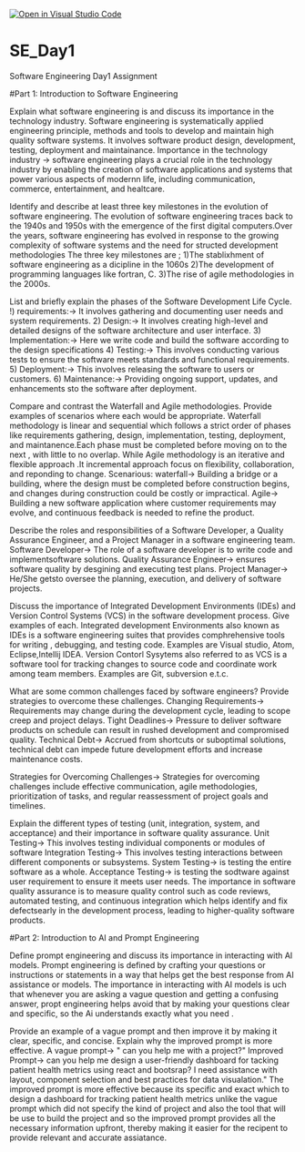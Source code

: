 [![Open in Visual Studio Code](https://classroom.github.com/assets/open-in-vscode-2e0aaae1b6195c2367325f4f02e2d04e9abb55f0b24a779b69b11b9e10269abc.svg)](https://classroom.github.com/online_ide?assignment_repo_id=15537784&assignment_repo_type=AssignmentRepo)
# SE_Day1
Software Engineering Day1 Assignment

#Part 1: Introduction to Software Engineering

Explain what software engineering is and discuss its importance in the technology industry.
Software engineering is systematically applied engineering principle, methods and tools to develop and maintain high quality software systems. It involves software product design, development, testing, deployment and maintainance.
Importance in the technology industry -> software engineering plays a crucial role in the technology industry by enabling the creation of software applications and systems that power various aspects of modernn life, including communication, commerce, entertainment, and healtcare.

Identify and describe at least three key milestones in the evolution of software engineering.
The evolution of software engineering traces back to the 1940s and 1950s with the emergence of the first digital computers.Over the years, software engineering has evolved in response to the growing complexity of software systems and the need for structed development methodologies
The three key milestones are ;
1)The stablixhment of software engineering as a dicipline in the 1060s
2)The development of programming languages like fortran, C.
3)The rise of agile methodologies in the 2000s.

List and briefly explain the phases of the Software Development Life Cycle.
!) requirements:-> It involves gathering and documenting user needs and system requirements.
2) Design:-> It involves creating high-level and detailed designs of the software architecture and user interface.
3) Implementation:-> Here we write code and build the software according to the design specifications
4) Testing:-> This involves conducting various tests to ensure the software meets standards and functional requirements.
5) Deployment:-> This involves releasing the software to users or customers.
6) Maintenance:-> Providing ongoing support, updates, and enhancements sto the software after deployment.

Compare and contrast the Waterfall and Agile methodologies. Provide examples of scenarios where each would be appropriate.
Waterfall methodology is linear and sequential which follows a strict order of phases like requirements gathering, design, implementation, testing, deployment, and maintanence.Each phase must be completed before moving on to the next , with little to no overlap. While Agile methodology is an iterative and flexible approach .It incremental approach focus on flexibility, collaboration, and reponding to change.
Scenarious:
waterfall-> Building a bridge or a building, where the design must be completed before construction begins, and changes during construction could be costly or impractical.
Agile->  Building a new software application where customer requirements may evolve, and continuous feedback is needed to refine the product.

Describe the roles and responsibilities of a Software Developer, a Quality Assurance Engineer, and a Project Manager in a software engineering team.
Software Developer-> The role of a software developer is to write code and implementsoftware solutions.
Quality Assurance Engineer-> ensures software quality by desgining and executing test plans.
Project Manager-> He/She getsto oversee the planning, execution, and delivery of software projects.

Discuss the importance of Integrated Development Environments (IDEs) and Version Control Systems (VCS) in the software development process. Give examples of each.
Integrated development Environments  also known as IDEs is a software engineering suites that provides comphrehensive tools for writing , debugging, and testing code. Examples are Visual studio, Atom, Eclipse,Intellij IDEA.
Version Contorl Sysytems also referred to as VCS is a software tool for tracking changes to source code and coordinate work among team members. Examples are Git, subversion e.t.c.

What are some common challenges faced by software engineers? Provide strategies to overcome these challenges.
Changing Requirements-> Requirements may change during the development cycle, leading to scope creep and project delays.
Tight Deadlines-> Pressure to deliver software products on schedule can result in rushed development and compromised quality.
Technical Debt-> Accrued from shortcuts or suboptimal solutions, technical debt can impede future development efforts and increase maintenance costs.

Strategies for Overcoming Challenges-> Strategies for overcoming challenges include effective communication, agile methodologies, prioritization of tasks, and regular reassessment of project goals and timelines.

Explain the different types of testing (unit, integration, system, and acceptance) and their importance in software quality assurance.
Unit Testing-> This involves testing individual components or modules of software
Integration Testing-> This involves testing interactions between different components or subsystems.
System Testing-> is testing the entire software as a whole.
Acceptance Testing-> is testing the sodtware against user requirement to ensure it meets user needs.
The importance in software quality assurance is to measure quality control such as code reviews, automated testing, and continuous integration which helps identify and fix defectsearly in the development process, leading to higher-quality software products.

#Part 2: Introduction to AI and Prompt Engineering


Define prompt engineering and discuss its importance in interacting with AI models.
Prompt engineering is defined by crafting your questions or instructions or statements in a way that helps get the best response from AI assistance or models.
The importance in interacting with AI models is uch that whenever you are asking a vague question and getting a confusing answer, propt engineering helps avoid that by making your questions clear and specific, so the Ai understands exactly what you need .

Provide an example of a vague prompt and then improve it by making it clear, specific, and concise. Explain why the improved prompt is more effective.
A vague prompt-> " can you help me with a project?"
Improved Prompt-> can you help me design a user-friendly dashboard for tacking patient health metrics using react and bootsrap? I need assistance with layout, component selection and best practices for data  visualation."
The improved prompt is more effective because its specific and exact which to design a dashboard for tracking patient health metrics unlike the vague prompt which did not specify the kind of project and also the tool that will be use to build the project and so the improved prompt provides all the necessary information upfront, thereby making it easier for the recipent to provide relevant and accurate assiatance.
